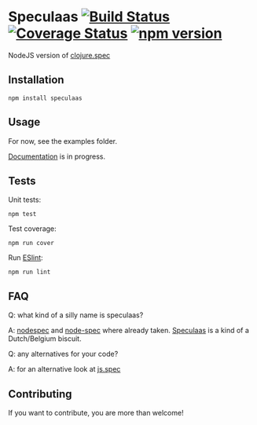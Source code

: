 Speculaas [![Build Status](https://travis-ci.org/mrijk/speculaas.svg)](https://travis-ci.org/mrijk/speculaas)
[![Coverage Status](https://coveralls.io/repos/github/mrijk/speculaas/badge.svg?branch=master)](https://coveralls.io/github/mrijk/speculaas?branch=master)
[![npm version](https://badge.fury.io/js/speculaas.svg)](https://badge.fury.io/js/speculaas)
======

NodeJS version of [clojure.spec](http://clojure.org/about/spec)

## Installation

`npm install speculaas`

## Usage

For now, see the examples folder.

[Documentation](https://mrijk.github.io/speculaas) is in progress.

## Tests

Unit tests:

`npm test`

Test coverage:

`npm run cover`

Run [ESlint](http://eslint.org):

`npm run lint`

## FAQ

Q: what kind of a silly name is speculaas?

A: [nodespec](https://www.npmjs.com/package/nodespec) and [node-spec](https://www.npmjs.com/package/node-spec) where already taken. [Speculaas](https://en.wikipedia.org/wiki/Speculaas) is a kind of a Dutch/Belgium biscuit.

Q: any alternatives for your code?

A: for an alternative look at [js.spec](http://js-spec.online)

## Contributing

If you want to contribute, you are more than welcome!
